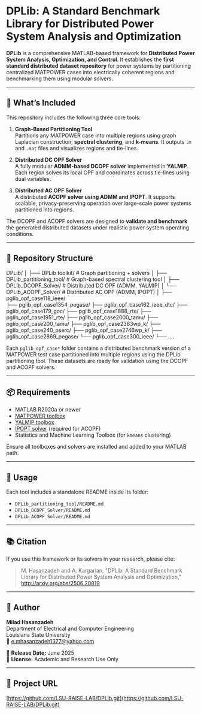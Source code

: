 # DPLib: A Standard Benchmark Library for Distributed Power System Analysis and Optimization

**DPLib** is a comprehensive MATLAB-based framework for **Distributed Power System Analysis, Optimization, and Control**. It establishes the **first standard distributed dataset repository** for power systems by partitioning centralized MATPOWER cases into electrically coherent regions and benchmarking them using modular solvers.

---

## 🔧 What’s Included

This repository includes the following three core tools:

1. **Graph-Based Partitioning Tool**  
   Partitions any MATPOWER case into multiple regions using graph Laplacian construction, **spectral clustering**, and **k-means**. It outputs `.m` and `.mat` files and visualizes regions and tie-lines.

2. **Distributed DC OPF Solver**  
   A fully modular **ADMM-based DCOPF solver** implemented in **YALMIP**. Each region solves its local OPF and coordinates across tie-lines using dual variables.

3. **Distributed AC OPF Solver**  
   A distributed **ACOPF solver using ADMM and IPOPT**. It supports scalable, privacy-preserving operation over large-scale power systems partitioned into regions.

The DCOPF and ACOPF solvers are designed to **validate and benchmark** the generated distributed datasets under realistic power system operating conditions.

---

## 📁 Repository Structure

DPLib/
│
├── DPLib toolkit/                   # Graph partitioning + solvers
│   ├── DPLib_partitioning_tool/    # Graph-based spectral clustering tool
│   ├── DPLib_DCOPF_Solver/         # Distributed DC OPF (ADMM, YALMIP)
│   └── DPLib_ACOPF_Solver/         # Distributed AC OPF (ADMM, IPOPT)
│
├── pglib_opf_case118_ieee/         
├── pglib_opf_case1354_pegase/
├── pglib_opf_case162_ieee_dtc/
├── pglib_opf_case179_goc/
├── pglib_opf_case1888_rte/
├── pglib_opf_case1951_rte/
├── pglib_opf_case2000_tamu/
├── pglib_opf_case200_tamu/
├── pglib_opf_case2383wp_k/
├── pglib_opf_case240_pserc/
├── pglib_opf_case2746wp_k/
├── pglib_opf_case2869_pegase/
└── pglib_opf_case300_ieee/
└── ....


Each `pglib_opf_case*` folder contains a distributed benchmark version of a MATPOWER test case partitioned into multiple regions using the DPLib partitioning tool. These datasets are ready for validation using the DCOPF and ACOPF solvers.

---

## 📦 Requirements

- MATLAB R2020a or newer  
- [MATPOWER toolbox](https://matpower.org)  
- [YALMIP toolbox](https://yalmip.github.io/download/)  
- [IPOPT solver](https://coin-or.github.io/Ipopt/) (required for ACOPF)  
- Statistics and Machine Learning Toolbox (for `kmeans` clustering)

Ensure all toolboxes and solvers are installed and added to your MATLAB path.

---

## 📌 Usage

Each tool includes a standalone README inside its folder:

- `DPLib_partitioning_tool/README.md`
- `DPLib_DCOPF_Solver/README.md`
- `DPLib_ACOPF_Solver/README.md`

---

## 📚 Citation

If you use this framework or its solvers in your research, please cite:

> M. Hasanzadeh and A. Kargarian, "DPLib: A Standard Benchmark Library for Distributed Power System Analysis and Optimization," http://arxiv.org/abs/2506.20819

---

## 👤 Author

**Milad Hasanzadeh**  
Department of Electrical and Computer Engineering  
Louisiana State University  
📧 e.mhasanzadeh1377@yahoo.com  

📅 **Release Date:** June 2025  
📄 **License:** Academic and Research Use Only  

---

## 🔗 Project URL

[https://github.com/LSU-RAISE-LAB/DPLib.git](https://github.com/LSU-RAISE-LAB/DPLib.git)
